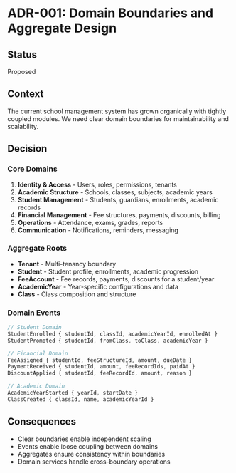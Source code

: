 # ADR-001: Domain Boundaries and Aggregate Design

## Status
Proposed

## Context
The current school management system has grown organically with tightly coupled modules. We need clear domain boundaries for maintainability and scalability.

## Decision

### Core Domains
1. **Identity & Access** - Users, roles, permissions, tenants
2. **Academic Structure** - Schools, classes, subjects, academic years
3. **Student Management** - Students, guardians, enrollments, academic records
4. **Financial Management** - Fee structures, payments, discounts, billing
5. **Operations** - Attendance, exams, grades, reports
6. **Communication** - Notifications, reminders, messaging

### Aggregate Roots
- **Tenant** - Multi-tenancy boundary
- **Student** - Student profile, enrollments, academic progression
- **FeeAccount** - Fee records, payments, discounts for a student/year
- **AcademicYear** - Year-specific configurations and data
- **Class** - Class composition and structure

### Domain Events
```typescript
// Student Domain
StudentEnrolled { studentId, classId, academicYearId, enrolledAt }
StudentPromoted { studentId, fromClass, toClass, academicYear }

// Financial Domain  
FeeAssigned { studentId, feeStructureId, amount, dueDate }
PaymentReceived { studentId, amount, feeRecordIds, paidAt }
DiscountApplied { studentId, feeRecordId, amount, reason }

// Academic Domain
AcademicYearStarted { yearId, startDate }
ClassCreated { classId, name, academicYearId }
```

## Consequences
- Clear boundaries enable independent scaling
- Events enable loose coupling between domains  
- Aggregates ensure consistency within boundaries
- Domain services handle cross-boundary operations